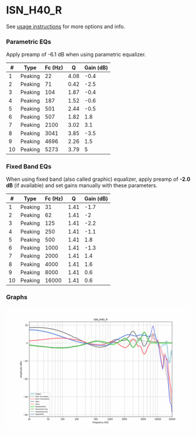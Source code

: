 # ISN_H40_R
See [usage instructions](https://github.com/jaakkopasanen/AutoEq#usage) for more options and info.

### Parametric EQs
Apply preamp of -6.1 dB when using parametric equalizer.

|   # | Type    |   Fc (Hz) |    Q |   Gain (dB) |
|-----|---------|-----------|------|-------------|
|   1 | Peaking |        22 | 4.08 |        -0.4 |
|   2 | Peaking |        71 | 0.42 |        -2.5 |
|   3 | Peaking |       104 | 1.87 |        -0.4 |
|   4 | Peaking |       187 | 1.52 |        -0.6 |
|   5 | Peaking |       501 | 2.44 |        -0.5 |
|   6 | Peaking |       507 | 1.82 |         1.8 |
|   7 | Peaking |      2100 | 3.02 |         3.1 |
|   8 | Peaking |      3041 | 3.85 |        -3.5 |
|   9 | Peaking |      4696 | 2.26 |         1.5 |
|  10 | Peaking |      5273 | 3.79 |         5   |

### Fixed Band EQs
When using fixed band (also called graphic) equalizer, apply preamp of **-2.0 dB** (if available) and set gains manually with these parameters.

|   # | Type    |   Fc (Hz) |    Q |   Gain (dB) |
|-----|---------|-----------|------|-------------|
|   1 | Peaking |        31 | 1.41 |        -1.7 |
|   2 | Peaking |        62 | 1.41 |        -2   |
|   3 | Peaking |       125 | 1.41 |        -2.2 |
|   4 | Peaking |       250 | 1.41 |        -1.1 |
|   5 | Peaking |       500 | 1.41 |         1.8 |
|   6 | Peaking |      1000 | 1.41 |        -1.3 |
|   7 | Peaking |      2000 | 1.41 |         1.4 |
|   8 | Peaking |      4000 | 1.41 |         1.6 |
|   9 | Peaking |      8000 | 1.41 |         0.6 |
|  10 | Peaking |     16000 | 1.41 |         0.6 |

### Graphs
![](./ISN_H40_R.png)
